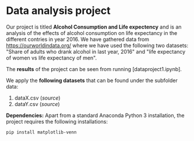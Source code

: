 # Data analysis project

Our project is titled **Alcohol Consumption and Life expectency** and is an analysis of the effects of alcohol consumption on life expectancy in the different contries in year 2016. We have gathered data from https://ourworldindata.org/ where we have used the following two datasets: "Share of adults who drank alcohol in last year, 2016" and "life expectancy of women vs life expectancy of men".

The **results** of the project can be seen from running [dataproject1.ipynb].

We apply the **following datasets** that can be found under the subfolder data:
 
1. dataX.csv (*source*) 
1. dataY.csv (*source*)

**Dependencies:** Apart from a standard Anaconda Python 3 installation, the project requires the following installations:

``pip install matplotlib-venn``
